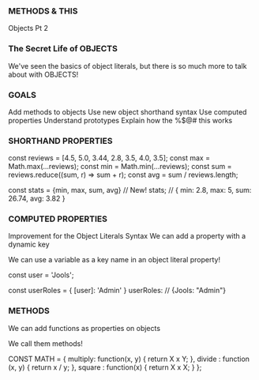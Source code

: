 ### METHODS & THIS

Objects Pt 2

### The Secret Life of OBJECTS

We've seen the basics of object literals, but there
is so much more to talk about with OBJECTS!

### GOALS

Add methods to objects
Use new object shorthand syntax
Use computed properties
Understand prototypes
Explain how the %$@# this works

### SHORTHAND PROPERTIES

const reviews = [4.5, 5.0, 3.44, 2.8, 3.5, 4.0, 3.5];
const max = Math.max(...reviews);
const min = Math.min(...reviews);
const sum = reviews.reduce((sum, r) => sum + r);
const avg = sum / reviews.length;

const stats = {min, max, sum, avg} // New!
stats; // { min: 2.8, max: 5, sum: 26.74, avg: 3.82 }

### COMPUTED PROPERTIES

Improvement for the Object Literals Syntax
We can add a property with a dynamic key

We can use a variable as a key name in an
object literal property!

const user = 'Jools';

const userRoles = {
[user]: 'Admin'
}
userRoles: // {Jools: "Admin"}

### METHODS

We can add functions as properties on objects

We call them methods!

CONST MATH = {
multiply: function(x, y) {
return X x Y;
},
divide : function (x, y) {
return x / y;
},
square : function(x) {
return X x X;
}
};
